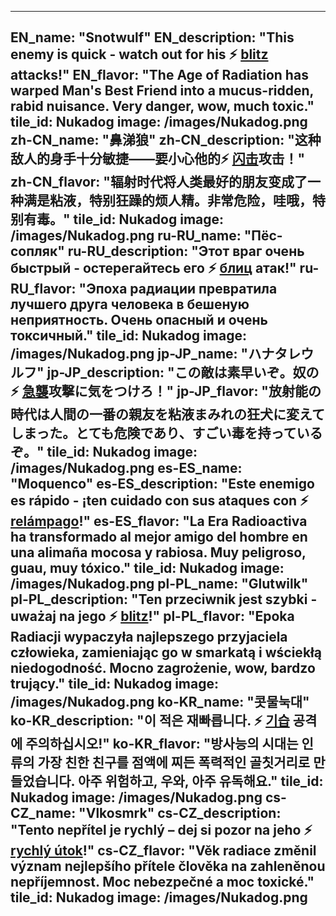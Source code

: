 ---

EN_name: "Snotwulf"
EN_description: "This enemy is quick - watch out for his ⚡️ <u>blitz</u> attacks!"
EN_flavor: "The Age of Radiation has warped Man's Best Friend into a mucus-ridden, rabid nuisance. Very danger, wow, much toxic."
tile_id: Nukadog
image: /images/Nukadog.png
zh-CN_name: "鼻涕狼"
zh-CN_description: "这种敌人的身手十分敏捷——要小心他的⚡️ <u>闪击</u>攻击！"
zh-CN_flavor: "辐射时代将人类最好的朋友变成了一种满是粘液，特别狂躁的烦人精。非常危险，哇哦，特别有毒。"
tile_id: Nukadog
image: /images/Nukadog.png
ru-RU_name: "Пёс-сопляк"
ru-RU_description: "Этот враг очень быстрый - остерегайтесь его ⚡️ <u>блиц</u> атак!"
ru-RU_flavor: "Эпоха радиации превратила лучшего друга человека в бешеную неприятность. Очень опасный и очень токсичный."
tile_id: Nukadog
image: /images/Nukadog.png
jp-JP_name: "ハナタレウルフ"
jp-JP_description: "この敵は素早いぞ。奴の⚡️ <u>急襲</u>攻撃に気をつけろ！"
jp-JP_flavor: "放射能の時代は人間の一番の親友を粘液まみれの狂犬に変えてしまった。とても危険であり、すごい毒を持っているぞ。"
tile_id: Nukadog
image: /images/Nukadog.png
es-ES_name: "Moquenco"
es-ES_description: "Este enemigo es rápido - ¡ten cuidado con sus ataques con ⚡️ <u>relámpago</u>!"
es-ES_flavor: "La Era Radioactiva ha transformado al mejor amigo del hombre en una alimaña mocosa y rabiosa. Muy peligroso, guau, muy tóxico."
tile_id: Nukadog
image: /images/Nukadog.png
pl-PL_name: "Glutwilk"
pl-PL_description: "Ten przeciwnik jest szybki - uważaj na jego ⚡️ <u>blitz</u>!"
pl-PL_flavor: "Epoka Radiacji wypaczyła najlepszego przyjaciela człowieka, zamieniając go w smarkatą i wściekłą niedogodność. Mocno zagrożenie, wow, bardzo trujący."
tile_id: Nukadog
image: /images/Nukadog.png
ko-KR_name: "콧물눅대"
ko-KR_description: "이 적은 재빠릅니다. ⚡️ <u>기습</u> 공격에 주의하십시오!"
ko-KR_flavor: "방사능의 시대는 인류의 가장 친한 친구를 점액에 찌든 폭력적인 골칫거리로 만들었습니다. 아주 위험하고, 우와, 아주 유독해요."
tile_id: Nukadog
image: /images/Nukadog.png
cs-CZ_name: "Vlkosmrk"
cs-CZ_description: "Tento nepřítel je rychlý – dej si pozor na jeho ⚡️ <u>rychlý útok</u>!"
cs-CZ_flavor: "Věk radiace změnil význam nejlepšího přítele člověka na zahleněnou nepříjemnost. Moc nebezpečné a moc toxické."
tile_id: Nukadog
image: /images/Nukadog.png
---